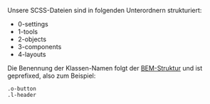 Unsere SCSS-Dateien sind in folgenden Unterordnern strukturiert:
- 0-settings
- 1-tools
- 2-objects
- 3-components
- 4-layouts

Die Benennung der Klassen-Namen folgt der [BEM-Struktur](http://getbem.com/introduction/) und ist geprefixed, also zum Beispiel:
```
.o-button
.l-header
```
